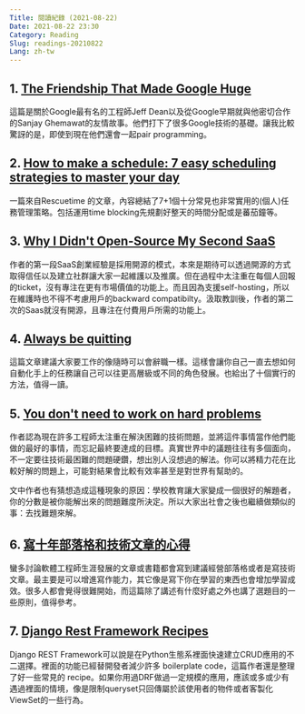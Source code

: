 ```yaml
---
Title: 閱讀紀錄 (2021-08-22)
Date: 2021-08-22 23:30
Category: Reading
Slug: readings-20210822
Lang: zh-tw
---
```


## 1. [The Friendship That Made Google Huge](https://www.newyorker.com/magazine/2018/12/10/the-friendship-that-made-google-huge)

這篇是關於Google最有名的工程師Jeff Dean以及從Google早期就與他密切合作的Sanjay Ghemawat的友情故事。他們打下了很多Google技術的基礎。讓我比較驚訝的是，即使到現在他們還會一起pair programming。

## 2. [How to make a schedule: 7 easy scheduling strategies to master your day](https://blog.rescuetime.com/how-to-make-a-schedule/)

一篇來自Rescuetime 的文章，內容總結了7+1個十分常見也非常實用的(個人)任務管理策略。包括運用time blocking先規劃好整天的時間分配或是蕃茄鐘等。

## 3. [Why I Didn't Open-Source My Second SaaS](https://panelbear.com/blog/why-not-open-source/)

作者的第一段SaaS創業經驗是採用開源的模式，本來是期待可以透過開源的方式取得信任以及建立社群讓大家一起維護以及推廣。但在過程中太注重在每個人回報的ticket，沒有專注在更有市場價值的功能上。而且因為支援self-hosting，所以在維護時也不得不考慮用戶的backward compatibilty。汲取教訓後，作者的第二次的Saas就沒有開源，且專注在付費用戶所需的功能上。

## 4. [Always be quitting](https://jmmv.dev/2021/04/always-be-quitting.html)

這篇文章建議大家要工作的像隨時可以會辭職一樣。這樣會讓你自己一直去想如何自動化手上的任務讓自己可以往更高層級或不同的角色發展。也給出了十個實行的方法，值得一讀。

## 5. [You don't need to work on hard problems](https://www.benkuhn.net/hard/)

作者認為現在許多工程師太注重在解決困難的技術問題，並將這件事情當作他們能做的最好的事情，而忘記最終要達成的目標。真實世界中的議題往往有多個面向，不一定要往技術最困難的問題硬鑽，想出別人沒想過的解法。你可以將精力花在比較好解的問題上，可能對結果會比較有效率甚至是對世界有幫助的。

文中作者也有猜想造成這種現象的原因：學校教育讓大家變成一個很好的解題者，你的分數是被你能解出來的問題難度所決定。所以大家出社會之後也繼續做類似的事：去找難題來解。

## 6. [寫十年部落格和技術文章的心得](https://hiraku.tw/2021/08/6584/)

蠻多討論軟體工程師生涯發展的文章或書籍都會寫到建議經營部落格或者是寫技術文章。最主要是可以增進寫作能力，其它像是寫下你在學習的東西也會增加學習成效。很多人都會覺得很難開始，而這篇除了講述有什麼好處之外也講了選題目的一些原則，值得參考。

## 7. [Django Rest Framework Recipes](https://tinystruggles.com/posts/drf_recipes/)

Django REST Framework可以說是在Python生態系裡面快速建立CRUD應用的不二選擇。裡面的功能已經替開發者減少許多 boilerplate code，這篇作者還是整理了好一些常見的 recipe。如果你用過DRF做過一定規模的應用，應該或多或少有遇過裡面的情境，像是限制queryset只回傳屬於該使用者的物件或者客製化ViewSet的一些行為。
